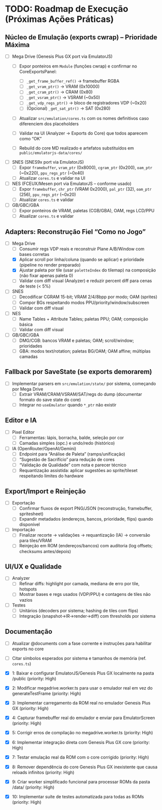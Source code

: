 # TODO: Roadmap de Execução (Próximas Ações Práticas)

## Núcleo de Emulação (exports cwrap) – Prioridade Máxima
- [ ] Mega Drive (Genesis Plus GX port via EmulatorJS)
  - [ ] Expor ponteiros em `Module` (funções cwrap) e confirmar no CoreExportsPanel:
    - [ ] `_get_frame_buffer_ref()` → framebuffer RGBA
    - [ ] `_get_vram_ptr()` → VRAM (0x10000)
    - [ ] `_get_cram_ptr()` → CRAM (0x80)
    - [ ] `_get_vsram_ptr()` → VSRAM (~0x50)
    - [ ] `_get_vdp_regs_ptr()` → bloco de registradores VDP (~0x20)
    - [ ] (Opcional) `_get_sat_ptr()` → SAT (0x280)
  - [ ] Atualizar `src/emulation/cores.ts` com os nomes definitivos caso diferenciem dos placeholders
  - [ ] Validar na UI (Analyzer → Exports do Core) que todos aparecem como “OK”

  - [ ] Rebuild do core MD realizado e artefatos substituídos em `public/emulatorjs-data/cores/`

- [ ] SNES (SNES9x port via EmulatorJS)
  - [ ] Expor `framebuffer`, `vram_ptr` (0x8000), `cgram_ptr` (0x200), `oam_ptr` (~0x220), `ppu_regs_ptr` (~0x40)
  - [ ] Atualizar `cores.ts` e validar na UI

- [ ] NES (FCEUX/Mesen port via EmulatorJS – conforme usado)
  - [ ] Expor `framebuffer`, `chr_ptr` (VRAM 0x2000), `pal_ptr` (32), `oam_ptr` (256), `ppu_regs_ptr` (~0x20)
  - [ ] Atualizar `cores.ts` e validar

- [ ] GB/GBC/GBA
  - [ ] Expor ponteiros de VRAM, paletas (CGB/GBA), OAM, regs LCD/PPU
  - [ ] Atualizar `cores.ts` e validar

## Adapters: Reconstrução Fiel “Como no Jogo”
- [ ] Mega Drive
  - [ ] Consumir regs VDP reais e reconstruir Plane A/B/Window com bases corretas
  - [x] Aplicar scroll por linha/coluna (quando se aplicar) e prioridade (pipeline no render preparado)
  - [x] Ajustar paleta por tile (usar `paletteIndex` do tilemap) na composição (não fixar apenas paleta 0)
  - [ ] Validar com diff visual (Analyzer) e reduzir percent diff para cenas de teste (< 5%)

- [ ] SNES
  - [ ] Decodificar CGRAM 15-bit; VRAM 2/4/8bpp por modo; OAM (sprites)
  - [ ] Compor BGs respeitando modos PPU/priority/window/subscreen
  - [ ] Validar com diff visual

- [ ] NES
  - [ ] Name Tables + Attribute Tables; paletas PPU; OAM; composição básica
  - [ ] Validar com diff visual

- [ ] GB/GBC/GBA
  - [ ] DMG/CGB: bancos VRAM e paletas; OAM; scroll/window; prioridades
  - [ ] GBA: modos text/rotation; paletas BG/OAM; OAM affine; múltiplas camadas

## Fallback por SaveState (se exports demorarem)
- [ ] Implementar parsers em `src/emulation/state/` por sistema, começando por Mega Drive
  - [ ] Extrair VRAM/CRAM/VSRAM/SAT/regs do dump (documentar formato do save state do core)
  - [ ] Integrar no `useEmulator` quando `*_ptr` não existir

## Editor e IA
- [ ] Pixel Editor
  - [ ] Ferramentas: lápis, borracha, balde, seleção por cor
  - [ ] Camadas simples (opc.) e undo/redo (histórico)

- [ ] IA (OpenRouter/OpenAI/Gemini)
  - [ ] Endpoint para “Análise de Paleta” (ramps/unificação)
  - [ ] “Sugestão de Sacrifício” para redução de cores
  - [ ] “Validação de Qualidade” com nota e parecer técnico
  - [ ] Requantização assistida: aplicar sugestões ao sprite/tileset respeitando limites do hardware

## Export/Import e Reinjeção
- [ ] Exportação
  - [ ] Confirmar fluxos de export PNG/JSON (reconstrução, framebuffer, spritesheet)
  - [ ] Expandir metadados (endereços, bancos, prioridade, flips) quando disponível

- [ ] Importação
  - [ ] Finalizar recorte → validações → requantização (IA) → conversão para tiles/VRAM
  - [ ] Reinjeção em ROM (endereços/bancos) com auditoria (log offsets; checksums antes/depois)

## UI/UX e Qualidade
- [ ] Analyzer
  - [ ] Refinar diffs: highlight por camada, mediana de erro por tile, hotspots
  - [ ] Mostrar bases e regs usados (VDP/PPU) e contagens de tiles não vazios

- [ ] Testes
  - [ ] Unitários (decoders por sistema; hashing de tiles com flips)
  - [ ] Integração (snapshot→IR→render→diff) com thresholds por sistema

## Documentação
- [ ] Atualizar @documents com a fase corrente e instruções para habilitar exports no core
- [ ] Citar símbolos esperados por sistema e tamanhos de memória (ref. `cores.ts`)

- [x] 1: Baixar e configurar EmulatorJS/Genesis Plus GX localmente na pasta /public (priority: High)
- [x] 2: Modificar megadrive.worker.ts para usar o emulador real em vez do generateTestFrame (priority: High)
- [x] 3: Implementar carregamento da ROM real no emulador Genesis Plus GX (priority: High)
- [x] 4: Capturar framebuffer real do emulador e enviar para EmulatorScreen (priority: High)
- [x] 5: Corrigir erros de compilação no megadrive.worker.ts (priority: High)
- [x] 6: Implementar integração direta com Genesis Plus GX core (priority: High)
- [x] 7: Testar emulação real da ROM com o core corrigido (priority: High)
- [x] 8: Remover dependência do core Genesis Plus GX inexistente que causa reloads infinitos (priority: High)
- [x] 9: Criar worker simplificado funcional para processar ROMs da pasta /data/ (priority: High)
- [x] 10: Implementar suíte de testes automatizada para todas as ROMs (priority: High)

